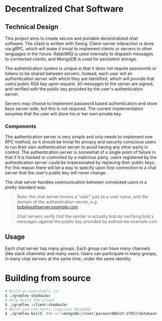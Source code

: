 # Decentralized Chat Software

## Technical Design

This project aims to create secure and portable decentralized chat software.
The client is written with Swing. Client-server interaction is done via
gRPC, which will make it trivial to implement clients or servers in other
languages in the future. RabbitMQ is used internally to dispatch messages to 
connected clients, and MongoDB is used for persistent storage.

The authentication system is unique in that it does not require passwords or
tokens to be shared between servers. Instead, each user will an authentication
server with which they are identified, which will provide that users public
RSA key upon request. All messages to the server are signed, and verified
with the public key provided by the user's authentication server.

Servers may choose to implement password based authentication and store keys
server-side, but this is not required. The current implementation assumes
that the user will store his or her own private key.

### Components

The authentication server is very simple and only needs to implement one RPC
method, so it should be trivial for privacy and security conscious users to
run their own authentication server to avoid having any other party in control.
The authentication server is somewhat of a single point of failure in that
if it is hacked or controlled by a malicious party, users registered by the
authentication server could be impersonated by replacing their public keys.
For this reason there will be a way to specify upon first connection to a chat
server that the user's public key will never change.

The chat server handles communication between connected users in a pretty
standard way.

> Note: the chat server knows a "user" just as a user name, and the domain of
> the authentication server, e.g: bob@authserver.example.com
>
> Chat servers verify that the sender is actually bob by verifying bob's
> messages against the public key provided by authserver.example.com

## Usage

Each chat server has many groups. Each group can have many channels (like
slack channels) and many users. Users can participate in many groups, in many
chat servers at the same time, under the same identity.

# Building from source

```sh
# Build an executable jar
$ ./gradlew shadowJar
# Only build the client
$ ./gradlew :client:shadowJar
# Build and run tests (requires MongoDB)
$ ./gradlew build -Ddb-url=mongodb://user:password@host:27017/database
```